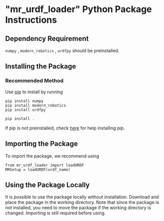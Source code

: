 # "mr_urdf_loader" Python Package Instructions #

## Dependency Requirement

`numpy` , `modern_robotics` , `urdfpy` should be preinstalled.

## Installing the Package ##

### Recommended Method ###

Use [pip](https://en.wikipedia.org/wiki/Pip_(package_manager)) to install by
running

```
pip install numpy
pip install modern_robotics
pip install urdfpy

pip install .
``` 

If pip is not preinstalled, check 
[here](https://pip.pypa.io/en/stable/installing/) for help installing pip. 

## Importing the Package ##

To import the package, we recommend using

```
from mr_urdf_loader import loadURDF
MRSetup = loadURDF(urdf_name)
```


## Using the Package Locally ##

It is possible to use the package locally without installation. Download and
place the package in the working directory. Note that since the package is 
not installed, you need to move the package if the working directory is
changed. Importing is still required before using.
